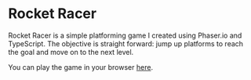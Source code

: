 # Rocket Racer

Rocket Racer is a simple platforming game I created using Phaser.io and TypeScript.
The objective is straight forward: jump up platforms to reach the goal and move on to the next level.

You can play the game in your browser [here](http://www.seanspradlin.com/rocketracer).